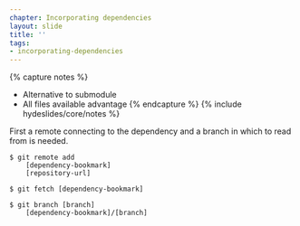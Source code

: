 ```yaml
---
chapter: Incorporating dependencies
layout: slide
title: ''
tags:
- incorporating-dependencies
---
```


{% capture notes %}
* Alternative to submodule
* All files available advantage
{% endcapture %}
{% include hydeslides/core/notes %}

First a remote connecting to the dependency and a branch in which to read from is needed.

```
$ git remote add
	[dependency-bookmark]
	[repository-url]

$ git fetch [dependency-bookmark]

$ git branch [branch]
	[dependency-bookmark]/[branch]
```
